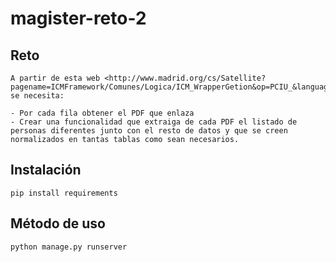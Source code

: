 # magister-reto-2

## Reto

    A partir de esta web <http://www.madrid.org/cs/Satellite?pagename=ICMFramework/Comunes/Logica/ICM_WrapperGetion&op=PCIU_&language=es&c=CM_ConvocaPrestac_FA&cid=1354822557475&nombreVb=listas&other=1> se necesita:

    - Por cada fila obtener el PDF que enlaza
    - Crear una funcionalidad que extraiga de cada PDF el listado de personas diferentes junto con el resto de datos y que se creen normalizados en tantas tablas como sean necesarios.

## Instalación

    pip install requirements

## Método de uso

    python manage.py runserver
